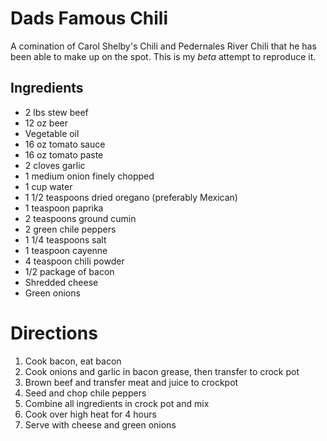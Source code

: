 # Dads Famous Chili
A comination of Carol Shelby's Chili and Pedernales River Chili that he has been able to make up on the spot. This is my _beta_ attempt to reproduce it.

## Ingredients
* 2 lbs stew beef
* 12 oz beer
* Vegetable oil
* 16 oz tomato sauce
* 16 oz tomato paste
* 2 cloves garlic
* 1 medium onion finely chopped
* 1 cup water
* 1 1/2 teaspoons dried oregano (preferably Mexican)
* 1 teaspoon paprika
* 2 teaspoons ground cumin
* 2 green chile peppers
* 1 1/4 teaspoons salt
* 1 teaspoon cayenne
* 4 teaspoon chili powder
* 1/2 package of bacon
* Shredded cheese
* Green onions

# Directions
1. Cook bacon, eat bacon
2. Cook onions and garlic in bacon grease, then transfer to crock pot
3. Brown beef and transfer meat and juice to crockpot
4. Seed and chop chile peppers
5. Combine all ingredients in crock pot and mix
6. Cook over high heat for 4 hours
7. Serve with cheese and green onions
